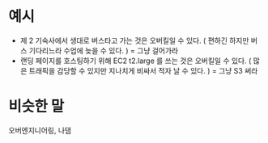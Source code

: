 <!-- TITLE: Overkill -->
<!-- SUBTITLE: 지나쳐서 오히려 독이 될 수도 있는 짓 -->

# 예시
- 제 2 기숙사에서 생대로 버스타고 가는 것은 오버킬일 수 있다. ( 편하긴 하지만 버스 기다리느라 수업에 늦을 수 있다. ) = 그냥 걸어가라
- 랜딩 페이지를 호스팅하기 위해 EC2 t2.large 를 쓰는 것은 오버킬일 수 있다. ( 많은 트래픽을 감당할 수 있지만 지나치게 비싸서 적자 날 수 있다. ) = 그냥 S3 써라

# 비슷한 말
오버엔지니어링, 나댐